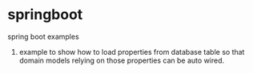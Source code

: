 springboot
==========

spring boot examples

1) example to show how to load properties from database table so that domain models relying on those properties can be auto wired.
